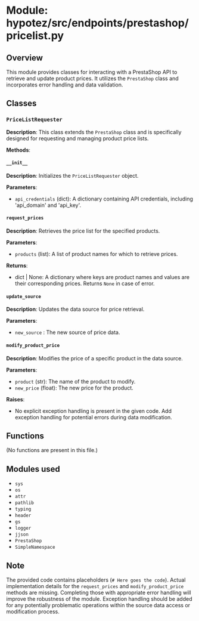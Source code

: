 # Module: hypotez/src/endpoints/prestashop/pricelist.py

## Overview

This module provides classes for interacting with a PrestaShop API to retrieve and update product prices.  It utilizes the `PrestaShop` class and incorporates error handling and data validation.

## Classes

### `PriceListRequester`

**Description**: This class extends the `PrestaShop` class and is specifically designed for requesting and managing product price lists.

**Methods**:

#### `__init__`

**Description**: Initializes the `PriceListRequester` object.

**Parameters**:

- `api_credentials` (dict): A dictionary containing API credentials, including 'api_domain' and 'api_key'.


#### `request_prices`

**Description**: Retrieves the price list for the specified products.

**Parameters**:

- `products` (list): A list of product names for which to retrieve prices.


**Returns**:

- dict | None: A dictionary where keys are product names and values are their corresponding prices. Returns `None` in case of error.


#### `update_source`

**Description**: Updates the data source for price retrieval.

**Parameters**:

- `new_source` : The new source of price data.


#### `modify_product_price`

**Description**: Modifies the price of a specific product in the data source.

**Parameters**:

- `product` (str): The name of the product to modify.
- `new_price` (float): The new price for the product.


**Raises**:

- No explicit exception handling is present in the given code.  Add exception handling for potential errors during data modification.


## Functions

(No functions are present in this file.)


## Modules used

- `sys`
- `os`
- `attr`
- `pathlib`
- `typing`
- `header`
- `gs`
- `logger`
- `jjson`
- `PrestaShop`
- `SimpleNamespace`


## Note

The provided code contains placeholders (`# Here goes the code`).  Actual implementation details for the `request_prices` and `modify_product_price` methods are missing.  Completing those with appropriate error handling will improve the robustness of the module.  Exception handling should be added for any potentially problematic operations within the source data access or modification process.